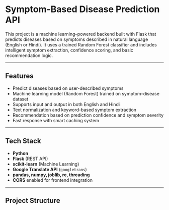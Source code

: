 # Symptom-Based Disease Prediction API

This project is a machine learning–powered backend built with Flask that predicts diseases based on symptoms described in natural language (English or Hindi). It uses a trained Random Forest classifier and includes intelligent symptom extraction, confidence scoring, and basic recommendation logic.

---

##  Features

-  Predict diseases based on user-described symptoms
-  Machine learning model (Random Forest) trained on symptom–disease dataset
-  Supports input and output in both English and Hindi
-  Text normalization and keyword-based symptom extraction
-  Recommendation based on prediction confidence and symptom severity
-  Fast response with smart caching system

---

##  Tech Stack

- **Python**
- **Flask** (REST API)
- **scikit-learn** (Machine Learning)
- **Google Translate API** (`googletrans`)
- **pandas, numpy, joblib, re, threading**
- **CORS** enabled for frontend integration

---

##  Project Structure

